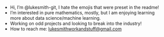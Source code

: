 -  Hi, I’m @lukesmith-git, I hate the emojis that were preset in the readme!
-  I’m interested in pure mathematics, mostly, but I am enjoying learning more about data science/machine learning.
-  Working on odd projects and looking to break into the industry!
-  How to reach me: lukesmithworkandstuff@gmail.com

<!---
lukesmith-git/lukesmith-git is a ✨ special ✨ repository because its `README.md` (this file) appears on your GitHub profile.
You can click the Preview link to take a look at your changes.
--->
